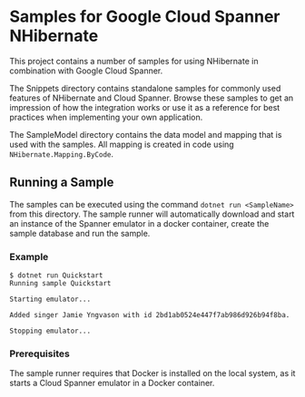 # Samples for Google Cloud Spanner NHibernate
This project contains a number of samples for using NHibernate in combination with Google Cloud Spanner.

The Snippets directory contains standalone samples for commonly used features of NHibernate and Cloud Spanner.
Browse these samples to get an impression of how the integration works or use it as a reference for best practices when implementing your own application.

The SampleModel directory contains the data model and mapping that is used with the samples.
All mapping is created in code using `NHibernate.Mapping.ByCode`.

## Running a Sample
The samples can be executed using the command `dotnet run <SampleName>` from this directory. The sample runner will automatically download and
start an instance of the Spanner emulator in a docker container, create the sample database and run the sample.

### Example
```
$ dotnet run Quickstart
Running sample Quickstart

Starting emulator...

Added singer Jamie Yngvason with id 2bd1ab0524e447f7ab986d926b94f8ba.

Stopping emulator...
```

### Prerequisites
The sample runner requires that Docker is installed on the local system, as it starts a Cloud Spanner emulator in a Docker container.
